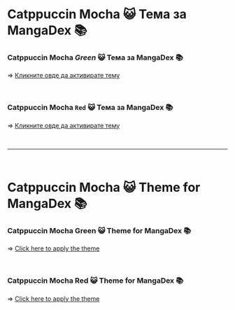 # Catppuccin Mocha 😺 Тема за MangaDex 📚 

### Catppuccin Mocha *Green* 😺 Тема за MangaDex 📚  

=> [Кликните овде да активирате тему](https://mangadex.org/?theme=AAMxLjEBAQI0YmIzMTliMC1jYzQ2LTQwY2QtYjg4Mi01ZjUwOTViNjkxOTAD9NbN_wQuHh7_BRsREf8GYkhG_wcmHBz_CFpHRf8Jd15b_wo9MC__C3BbWP8MjXJu_w1TREL_DoZwbP8PnoqH_xBqWFX_EZyEf_8SsqCc_xODamX_FLKZk_8Vx7Wx_xadfXX_F97Cuv8YspmT_xlaR0X_GnBbWP8bcFtY_xxEMjH_HXusf_8eoeOm_x8bZCj_IKiL8_8hK6BA_yKv4vn_I-vcif8k3sK6_yX3psv_Jvq0if8nqIvz_yiFXe7_KWMv6f8%3D) 

<br>

### Catppuccin Mocha `Red` 😺 Тема за MangaDex 📚  

=> [Кликните овде да активирате тему](https://mangadex.org/?theme=AAMxLjEBAQI0YmIzMTliMC1jYzQ2LTQwY2QtYjg4Mi01ZjUwOTViNjkxOTAD9NbN_wQuHh7_BRsREf8GYkhG_wcmHBz_CFpHRf8Jd15b_wo9MC__C3BbWP8MjXJu_w1TREL_DoZwbP8PnoqH_xBqWFX_EZyEf_8SsqCc_xODamX_FLKZk_8Vx7Wx_xadfXX_F97Cuv8YspmT_xlaR0X_GnBbWP8bcFtY_xxEMjH_HTkP0v8eMw26_x8mCov_IKiL8_8hoeOm_yKv4vn_I-vcif8k3sK6_yX3psv_Jvq0if8nqIvz_yiFXe7_KWMv6f8%3D)

<br>

---

<br>

# Catppuccin Mocha 😺 Theme for MangaDex 📚  

### Catppuccin Mocha Green 😺 Theme for MangaDex 📚  

=> [Click here to apply the theme](https://mangadex.org/?theme=AAMxLjEBAQI0YmIzMTliMC1jYzQ2LTQwY2QtYjg4Mi01ZjUwOTViNjkxOTAD9NbN_wQuHh7_BRsREf8GYkhG_wcmHBz_CFpHRf8Jd15b_wo9MC__C3BbWP8MjXJu_w1TREL_DoZwbP8PnoqH_xBqWFX_EZyEf_8SsqCc_xODamX_FLKZk_8Vx7Wx_xadfXX_F97Cuv8YspmT_xlaR0X_GnBbWP8bcFtY_xxEMjH_HXusf_8eoeOm_x8bZCj_IKiL8_8hK6BA_yKv4vn_I-vcif8k3sK6_yX3psv_Jvq0if8nqIvz_yiFXe7_KWMv6f8%3D) 

<br>

### Catppuccin Mocha Red 😺 Theme for MangaDex 📚  

=> [Click here to apply the theme](https://mangadex.org/?theme=AAMxLjEBAQI0YmIzMTliMC1jYzQ2LTQwY2QtYjg4Mi01ZjUwOTViNjkxOTAD9NbN_wQuHh7_BRsREf8GYkhG_wcmHBz_CFpHRf8Jd15b_wo9MC__C3BbWP8MjXJu_w1TREL_DoZwbP8PnoqH_xBqWFX_EZyEf_8SsqCc_xODamX_FLKZk_8Vx7Wx_xadfXX_F97Cuv8YspmT_xlaR0X_GnBbWP8bcFtY_xxEMjH_HTkP0v8eMw26_x8mCov_IKiL8_8hoeOm_yKv4vn_I-vcif8k3sK6_yX3psv_Jvq0if8nqIvz_yiFXe7_KWMv6f8%3D)
